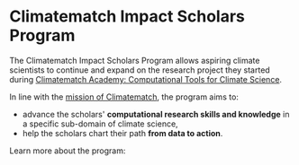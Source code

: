 # Climatematch Impact Scholars Program

The Climatematch Impact Scholars Program allows aspiring climate scientists to continue and expand on the research project they started during [Climatematch Academy: Computational Tools for Climate Science](https://comptools.climatematch.io/tutorials/intro.html). 

In line with the [mission of Climatematch](https://academy.climatematch.io/about/mission), the program aims to:
- advance the scholars' **computational research skills and knowledge** in a specific sub-domain of climate science,
- help the scholars chart their path **from data to action**.

Learn more about the program:
```{tableofcontents}
```
